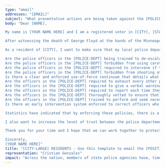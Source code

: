 ```yaml
---
type: "email"
addresses: "[EMAIL]"
subject: "What preventative actions are being taken against the [POLICE-DEPT]?"
body: "Dear [NAME],

My name is [YOUR NAME HERE] and I am a registered voter in [CITY], [STATE]. I am writing to you today to ask what you are doing, as the [POSITION] of [CITY], to ensure that your officers are not abusing their power and are held accountable for their actions.

After witnessing the death of George Floyd at the hands of the Minneapolis Police Department, I am left feeling outraged, frustrated, and hurt. The system has failed yet another black man and we are anxiously waiting to see if the officers responsible for his death will face consequences.

As a resident of [CITY], I want to make sure that my local police department is taking the necessary preventative measures to ensure that incidents like this will not occur in the future. So I ask:

Are the police officers in the [POLICE-DEPT] being trained to de-escalate altercations by using peaceful conflict resolution strategies?
Are the police officers in the [POLICE-DEPT] forbidden from using carotid restraints (chokeholds, strangleholds, etc.) and hog-tying methods? Furthermore, are they forbidden from transporting civilians in uncomfortable positions, such as face down in a vehicle?
Are the police officers in the [POLICE-DEPT] required to intervene if they witness another officer using excessive force? Will officers be reprimanded if they fail to intervene?
Are the police officers in the [POLICE-DEPT] forbidden from shooting at moving vehicles?
Is there a clear and enforced use-of-force continuum that details what weapons and force are acceptable in a wide variety of civilian-police interactions?
Are the officers in the [POLICE-DEPT] required to exhaust every other possible option before using excessive force?
Are the officers in the [POLICE-DEPT] required to give a verbal warning to civilians before drawing their weapon or using excessive force?
Are the officers in the [POLICE-DEPT] required to report each time they threaten to or use force on civilians?
Are the officers in the [POLICE-DEPT] thoroughly vetted to ensure that they do not have a history with abuse, racism, xenophobia, homophobia / transphobia, or discrimination?
Are the officers in the [POLICE-DEPT] trained to perform and seek necessary medical action after using excessive force?
Is there an early intervention system enforced to correct officers who use excessive force? Additionally, how many complaints does an officer have to receive before they are reprimanded? Before they are terminated? More than three complaints are unacceptable.

Statistics have indicated that by enforcing these policies, there is a significant decrease in civilian complaints and injury due to excessive force. If any of the policies are not currently in place, then what is being done to ensure that they are going to be enforced in the near future? What can I do, as a concerned citizen, to set these policies in motion?

I also want to increase the level of trust between the police department and the community. To establish trust, there has to be transparency. I would like to see the [POLICE-DEPT] collect and report data on civilian deaths that occurred in custody and as a result of an officer’s use of excessive force. The data should be broken down by demographics and should showcase the race, gender, sexuality, and religion of the civilians. Allowing the public access to this information will show us where we, as a community, fall short.

Thank you for your time and I hope that we can work together to protect the [CITY] community. I refuse to let the next hashtag come from here.

Sincerely,
[YOUR NAME HERE]"
title: "[CITY-LARGE] RESIDENTS - Use this template to email the [POSITION] of [CITY] to quiz them on what preventive actions are being taken to protect against police brutality from [POLICE-DEPT]."
representation: "Cristian Gonzales"
impact: "Across the nation, members of state police agencies have, time and time again, abused their power and have killed black Americans in a horrific manner, devoid of any lawfulness. Our nation has observed the cruel and evil killings of George Floyd, Breonna Taylor, Eric Garner, Ahmed Aubrey, and countless others of black Americans. Email the [POSITION] for the city of [CITY] and press the question--are you, [NAME], taking any preventative actions to ensure that such acts of cruelty against African Americans don't happen as a consequence of policing with racist motives?"
---
```


